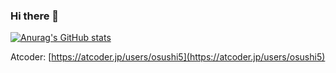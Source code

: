 ### Hi there 👋
[![Anurag's GitHub stats](https://github-readme-stats.vercel.app/api?username=tankadoko)](https://github.com/anuraghazra/github-readme-stats)

<!--
**tankadoko/tankadoko** is a ✨ _special_ ✨ repository because its `README.md` (this file) appears on your GitHub profile.

Here are some ideas to get you started:

- 🔭 I’m currently working on ...
- 🌱 I’m currently learning ...
- 👯 I’m looking to collaborate on ...
- 🤔 I’m looking for help with ...
- 💬 Ask me about ...
- 📫 How to reach me: ...
- 😄 Pronouns: ...
- ⚡ Fun fact: ...
-->

Atcoder: [https://atcoder.jp/users/osushi5](https://atcoder.jp/users/osushi5)
